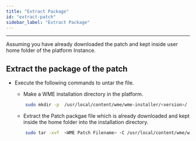 ```yaml
---
title: "Extract Package"
id: "extract-patch"
sidebar_label: "Extract Package"
---
```

---

Assuming you have already downloaded the patch and kept inside user home folder of the platform Instance.

## Extract the package of the patch


- Execute the following commands to untar the file.

    - Make a WME installation directory in the platform. 

    ```bash
        sudo mkdir -p  /usr/local/content/wme/wme-installer/<version>/
    ```

    - Extract the Patch packgae file which is already downloaded and kept inside the home folder into the installation directory.

    ```bash
        sudo tar -xvf  <WME Patch Filename> -C /usr/local/content/wme/wme-installer/<version>//
    ```